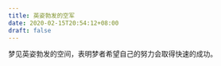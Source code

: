 ```yaml
---
title: 英姿勃发的空军
date: 2020-02-15T20:54:12+08:00
draft: false
---
```


梦见英姿勃发的空间，表明梦者希望自己的努力会取得快速的成功。

